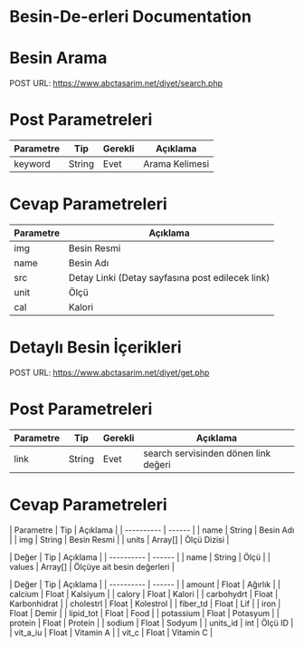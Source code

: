 # Besin-De-erleri Documentation


# Besin Arama

POST URL: https://www.abctasarim.net/diyet/search.php

# Post Parametreleri

| Parametre  | Tip  | Gerekli | Açıklama |
| ---------- | ------ | --------- | --------- |
| keyword	| String	| Evet | Arama Kelimesi |



# Cevap Parametreleri

| Parametre  | Açıklama  |
| ---------- | ------ |
| img | Besin Resmi |
| name | Besin Adı |
| src | Detay Linki (Detay sayfasına post edilecek link)  |
| unit | Ölçü |
| cal | Kalori |



# Detaylı Besin İçerikleri

POST URL: https://www.abctasarim.net/diyet/get.php

# Post Parametreleri

| Parametre  | Tip  | Gerekli | Açıklama |
| ---------- | ------ | --------- | --------- |
| link	| String	| Evet | search servisinden dönen link değeri |



# Cevap Parametreleri

| Parametre  | Tip  |  Açıklama  |
| ---------- | ------ |
| name | String | Besin Adı |
| img | String | Besin Resmi |
| units | Array[] | Ölçü Dizisi |

| Değer  | Tip  |  Açıklama  |
| ---------- | ------ |
| name | String | Ölçü |
| values | Array[] | Ölçüye ait besin değerleri |

| Değer  | Tip  |  Açıklama  |
| ---------- | ------ |
| amount | Float | Ağırlık |
| calcium | Float | Kalsiyum |
| calory | Float | Kalori |
| carbohydrt | Float | Karbonhidrat |
| cholestrl | Float | Kolestrol |
| fiber_td | Float | Lif |
| iron | Float | Demir |
| lipid_tot | Float | Food |
| potassium | Float | Potasyum |
| protein | Float | Protein |
| sodium | Float | Sodyum |
| units_id | int | Ölçü ID |
| vit_a_iu | Float | Vitamin A |
| vit_c | Float | Vitamin C |


